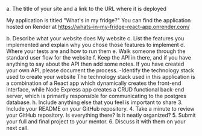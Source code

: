 a. The title of your site and a link to the URL where it is deployed

My application is titled "What's in my fridge?"
You can find the application hosted on Render at 
https://whats-in-my-fridge-react-app.onrender.com/

b. Describe what your website does
My website
c. List the features you implemented and explain why you chose those
features to implement
d. Where your tests are and how to run them
e. Walk someone through the standard user flow for the website
f. Keep the API in there, and if you have anything to say about the API then
add some notes. If you have created your own API, please document the
process.
-Identify the technology stack used to create your website
The technology stack used in this application is a combination of a React app which dynamically creates the front-end interface, while Node Express app creates a CRUD functional back-end server, which is primarily responsible for communicating to the postgres database. 
h. Include anything else that you feel is important to share
3. Include your README on your GitHub repository.
4. Take a minute to review your GitHub repository. Is everything there? Is it neatly
organized?
5. Submit your full and final project to your mentor.
6. Discuss it with them on your next call.